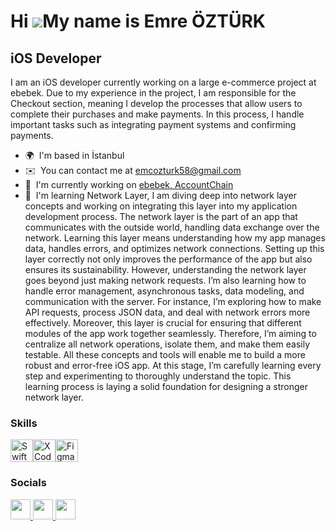 Hi ![](https://user-images.githubusercontent.com/18350557/176309783-0785949b-9127-417c-8b55-ab5a4333674e.gif)My name is Emre ÖZTÜRK
===================================================================================================================================

iOS Developer
-------------

I am an iOS developer currently working on a large e-commerce project at ebebek. Due to my experience in the project, I am responsible for the Checkout section, meaning I develop the processes that allow users to complete their purchases and make payments. In this process, I handle important tasks such as integrating payment systems and confirming payments.

* 🌍  I'm based in İstanbul
* ✉️  You can contact me at [emcozturk58@gmail.com](mailto:emcozturk58@gmail.com)
* 🚀  I'm currently working on [ebebek, AccountChain](http://https://apps.apple.com/tr/app/ebebek-anne-bebek-al%C4%B1%C5%9Fveri%C5%9F/id563516181?l=tr)
* 🧠  I'm learning Network Layer, I am diving deep into network layer concepts and working on integrating this layer into my application development process. The network layer is the part of an app that communicates with the outside world, handling data exchange over the network. Learning this layer means understanding how my app manages data, handles errors, and optimizes network connections. Setting up this layer correctly not only improves the performance of the app but also ensures its sustainability. However, understanding the network layer goes beyond just making network requests. I’m also learning how to handle error management, asynchronous tasks, data modeling, and communication with the server. For instance, I’m exploring how to make API requests, process JSON data, and deal with network errors more effectively. Moreover, this layer is crucial for ensuring that different modules of the app work together seamlessly. Therefore, I’m aiming to centralize all network operations, isolate them, and make them easily testable. All these concepts and tools will enable me to build a more robust and error-free iOS app. At this stage, I’m carefully learning every step and experimenting to thoroughly understand the topic. This learning process is laying a solid foundation for designing a stronger network layer.

### Skills


<p align="left">
<a href="https://developer.apple.com/swift/" target="_blank" rel="noreferrer"><img src="https://raw.githubusercontent.com/danielcranney/readme-generator/main/public/icons/skills/swift-colored.svg" width="36" height="36" alt="Swift" /></a><a href="https://www.xcode.com" target="_blank" rel="noreferrer"><img src="https://raw.githubusercontent.com/danielcranney/readme-generator/main/public/icons/skills/xcode.svg" width="36" height="36" alt="XCode" /></a><a href="https://www.figma.com/" target="_blank" rel="noreferrer"><img src="https://raw.githubusercontent.com/danielcranney/readme-generator/main/public/icons/skills/figma-colored.svg" width="36" height="36" alt="Figma" /></a>
</p>


### Socials

<p align="left"> <a href="https://www.github.com/ozturkemre58" target="_blank" rel="noreferrer"> <picture> <source media="(prefers-color-scheme: dark)" srcset="https://raw.githubusercontent.com/danielcranney/readme-generator/main/public/icons/socials/github-dark.svg" /> <source media="(prefers-color-scheme: light)" srcset="https://raw.githubusercontent.com/danielcranney/readme-generator/main/public/icons/socials/github.svg" /> <img src="https://raw.githubusercontent.com/danielcranney/readme-generator/main/public/icons/socials/github.svg" width="32" height="32" /> </picture> </a> <a href="https://www.linkedin.com/in/emre-öztürk-0b4ba0250/" target="_blank" rel="noreferrer"> <picture> <source media="(prefers-color-scheme: dark)" srcset="https://raw.githubusercontent.com/danielcranney/readme-generator/main/public/icons/socials/linkedin-dark.svg" /> <source media="(prefers-color-scheme: light)" srcset="https://raw.githubusercontent.com/danielcranney/readme-generator/main/public/icons/socials/linkedin.svg" /> <img src="https://raw.githubusercontent.com/danielcranney/readme-generator/main/public/icons/socials/linkedin.svg" width="32" height="32" /> </picture> </a> <a href="http://www.medium.com/@emreozturk.5874" target="_blank" rel="noreferrer"> <picture> <source media="(prefers-color-scheme: dark)" srcset="https://raw.githubusercontent.com/danielcranney/readme-generator/main/public/icons/socials/medium-dark.svg" /> <source media="(prefers-color-scheme: light)" srcset="https://raw.githubusercontent.com/danielcranney/readme-generator/main/public/icons/socials/medium.svg" /> <img src="https://raw.githubusercontent.com/danielcranney/readme-generator/main/public/icons/socials/medium.svg" width="32" height="32" /> </picture> </a></p>
